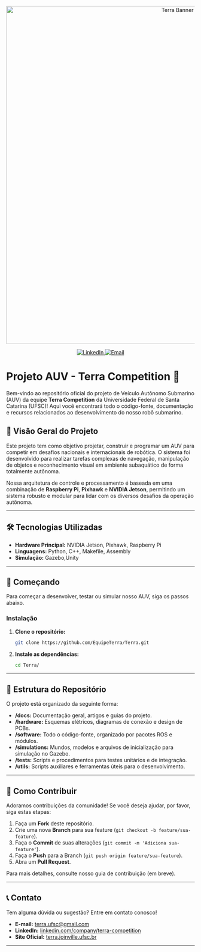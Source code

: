 <p align="center">
  <a href="https://terra.joinville.ufsc.br/pt_br/">
    <img width="900" src="https://github.com/EquipeTerra/Terra-Stand/blob/master/test.png" alt="Terra Banner">
  </a>
</p>

<p align="center">
  <a href="https://www.linkedin.com/company/terra-competition/">
    <img alt="LinkedIn" src="https://img.shields.io/badge/LinkedIn-terra--competition-blue?style=flat&logo=linkedin">
  </a>
  <a href="mailto:terra.ufsc@gmail.com">
    <img alt="Email" src="https://img.shields.io/badge/Email-contato-red?style=flat&logo=gmail">
  </a>
</p>

# Projeto AUV - Terra Competition 🌊

Bem-vindo ao repositório oficial do projeto de Veículo Autônomo Submarino (AUV) da equipe **Terra Competition** da Universidade Federal de Santa Catarina (UFSC)! Aqui você encontrará todo o código-fonte, documentação e recursos relacionados ao desenvolvimento do nosso robô submarino.

## 🎯 Visão Geral do Projeto

Este projeto tem como objetivo projetar, construir e programar um AUV para competir em desafios nacionais e internacionais de robótica. O sistema foi desenvolvido para realizar tarefas complexas de navegação, manipulação de objetos e reconhecimento visual em ambiente subaquático de forma totalmente autônoma.

Nossa arquitetura de controle e processamento é baseada em uma combinação de **Raspberry Pi**, **Pixhawk** e **NVIDIA Jetson**, permitindo um sistema robusto e modular para lidar com os diversos desafios da operação autônoma.

---

## 🛠️ Tecnologias Utilizadas

* **Hardware Principal:** NVIDIA Jetson, Pixhawk, Raspberry Pi
* **Linguagens:** Python, C++, Makefile, Assembly
* **Simulação:** Gazebo,Unity

---

## 🚀 Começando

Para começar a desenvolver, testar ou simular nosso AUV, siga os passos abaixo.



### Instalação

1.  **Clone o repositório:**
    ```bash
    git clone https://github.com/EquipeTerra/Terra.git
    ```

2.  **Instale as dependências:**
    ```bash
    cd Terra/
    ```



---

## 📂 Estrutura do Repositório

O projeto está organizado da seguinte forma:

-   **/docs:** Documentação geral, artigos e guias do projeto.
-   **/hardware:** Esquemas elétricos, diagramas de conexão e design de PCBs.
-   **/software:** Todo o código-fonte, organizado por pacotes ROS e módulos.
-   **/simulations:** Mundos, modelos e arquivos de inicialização para simulação no Gazebo.
-   **/tests:** Scripts e procedimentos para testes unitários e de integração.
-   **/utils:** Scripts auxiliares e ferramentas úteis para o desenvolvimento.

---

## 🙌 Como Contribuir

Adoramos contribuições da comunidade! Se você deseja ajudar, por favor, siga estas etapas:

1.  Faça um **Fork** deste repositório.
2.  Crie uma nova **Branch** para sua feature (`git checkout -b feature/sua-feature`).
3.  Faça o **Commit** de suas alterações (`git commit -m 'Adiciona sua-feature'`).
4.  Faça o **Push** para a Branch (`git push origin feature/sua-feature`).
5.  Abra um **Pull Request**.

Para mais detalhes, consulte nosso guia de contribuição (em breve).

---

## 📞 Contato

Tem alguma dúvida ou sugestão? Entre em contato conosco!

* **E-mail:** [terra.ufsc@gmail.com](mailto:terra.ufsc@gmail.com)
* **LinkedIn:** [linkedin.com/company/terra-competition](https://www.linkedin.com/company/terra-competition/)
* **Site Oficial:** [terra.joinville.ufsc.br](https://terra.joinville.ufsc.br/pt_br/)

---
